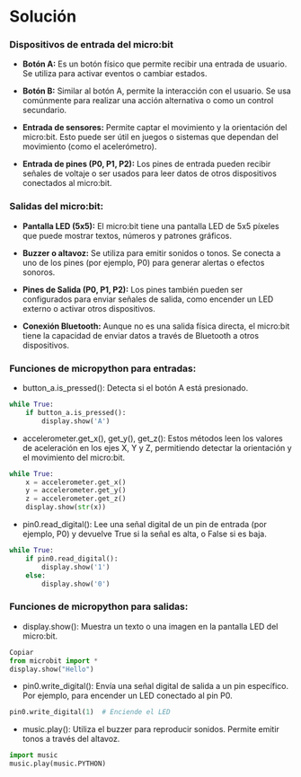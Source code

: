 # Solución

### Dispositivos de entrada del micro:bit

- **Botón A:** Es un botón físico que permite recibir una entrada de usuario. Se utiliza para activar eventos o cambiar estados.

- **Botón B:** Similar al botón A, permite la interacción con el usuario. Se usa comúnmente para realizar una acción alternativa o como un control secundario.

- **Entrada de sensores:** Permite captar el movimiento y la orientación del micro:bit. Esto puede ser útil en juegos o sistemas que dependan del movimiento (como el acelerómetro).

- **Entrada de pines (P0, P1, P2):** Los pines de entrada pueden recibir señales de voltaje o ser usados para leer datos de otros dispositivos conectados al micro:bit.

### Salidas del micro:bit:

- **Pantalla LED (5x5):** El micro:bit tiene una pantalla LED de 5x5 píxeles que puede mostrar textos, números y patrones gráficos.

- **Buzzer o altavoz:** Se utiliza para emitir sonidos o tonos. Se conecta a uno de los pines (por ejemplo, P0) para generar alertas o efectos sonoros.

- **Pines de Salida (P0, P1, P2):** Los pines también pueden ser configurados para enviar señales de salida, como encender un LED externo o activar otros dispositivos.

- **Conexión Bluetooth:** Aunque no es una salida física directa, el micro:bit tiene la capacidad de enviar datos a través de Bluetooth a otros dispositivos.

### Funciones de micropython para entradas:

- button_a.is_pressed(): Detecta si el botón A está presionado.

```py
while True:
    if button_a.is_pressed():
        display.show('A')
```
- accelerometer.get_x(), get_y(), get_z(): Estos métodos leen los valores de aceleración en los ejes X, Y y Z, permitiendo detectar la orientación y el movimiento del micro:bit.

```py
while True:
    x = accelerometer.get_x()
    y = accelerometer.get_y()
    z = accelerometer.get_z()
    display.show(str(x))
```

- pin0.read_digital(): Lee una señal digital de un pin de entrada (por ejemplo, P0) y devuelve True si la señal es alta, o False si es baja.


```py
while True:
    if pin0.read_digital():
        display.show('1')
    else:
        display.show('0')
```

### Funciones de micropython para salidas:

- display.show(): Muestra un texto o una imagen en la pantalla LED del micro:bit.

```py
Copiar
from microbit import *
display.show("Hello")
```
- pin0.write_digital(): Envía una señal digital de salida a un pin específico. Por ejemplo, para encender un LED conectado al pin P0.

```py
pin0.write_digital(1)  # Enciende el LED
```
- music.play(): Utiliza el buzzer para reproducir sonidos. Permite emitir tonos a través del altavoz.

```py
import music
music.play(music.PYTHON)
```
